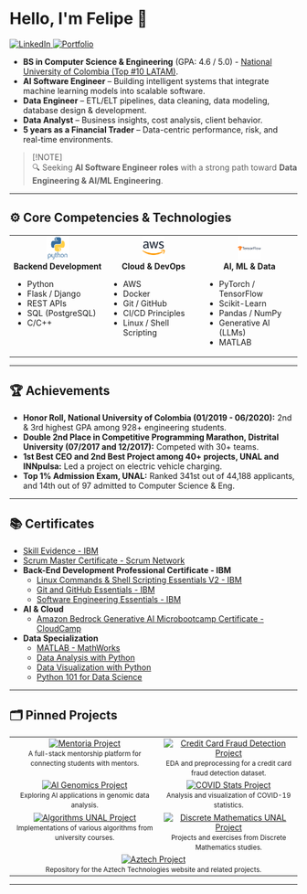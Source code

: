 # Hello, I'm Felipe 👋

<p align="left">
  <a href="https://www.linkedin.com/in/felipe-jimenez-ai/" target="_blank">
    <img src="https://img.shields.io/badge/LinkedIn-0077B5?style=for-the-badge&logo=linkedin&logoColor=white" alt="LinkedIn"/>
  </a>
  <a href="https://aztechnologies.web.app/" target="_blank">
    <img src="https://img.shields.io/badge/Portfolio-FF5722?style=for-the-badge&logo=google-chrome&logoColor=white" alt="Portfolio"/>
  </a>
</p>

- **BS in Computer Science & Engineering** (GPA: 4.6 / 5.0) - [National University of Colombia (Top #10 LATAM)](https://www.topuniversities.com/universities/universidad-nacional-de-colombia).
- **AI Software Engineer** – Building intelligent systems that integrate machine learning models into scalable software.
- **Data Engineer** – ETL/ELT pipelines, data cleaning, data modeling, database design & development.
- **Data Analyst** – Business insights, cost analysis, client behavior.
- **5 years as a Financial Trader** – Data-centric performance, risk, and real-time environments.

> [!NOTE]\
> 🔍 Seeking **AI Software Engineer roles** with a strong path toward **Data Engineering & AI/ML Engineering**.

---

## ⚙️ Core Competencies & Technologies

<table align="center">
  <tr>
    <td valign="top" width="33%">
      <div align="center">
        <img src="https://raw.githubusercontent.com/devicons/devicon/master/icons/python/python-original-wordmark.svg" alt="Python" width="40" height="40"/>
        <br/><strong>Backend Development</strong>
      </div>
      <ul>
        <li>Python</li>
        <li>Flask / Django</li>
        <li>REST APIs</li>
        <li>SQL (PostgreSQL)</li>
        <li>C/C++</li>
      </ul>
    </td>
    <td valign="top" width="33%">
      <div align="center">
        <img src="https://raw.githubusercontent.com/devicons/devicon/master/icons/amazonwebservices/amazonwebservices-original-wordmark.svg" alt="AWS" width="40" height="40"/>
        <br/><strong>Cloud & DevOps</strong>
      </div>
      <ul>
        <li>AWS</li>
        <li>Docker</li>
        <li>Git / GitHub</li>
        <li>CI/CD Principles</li>
        <li>Linux / Shell Scripting</li>
      </ul>
    </td>
    <td valign="top" width="33%">
      <div align="center">
        <img src="https://raw.githubusercontent.com/devicons/devicon/master/icons/tensorflow/tensorflow-original-wordmark.svg" alt="TensorFlow" width="40" height="40"/>
        <br/><strong>AI, ML & Data</strong>
      </div>
      <ul>
        <li>PyTorch / TensorFlow</li>
        <li>Scikit-Learn</li>
        <li>Pandas / NumPy</li>
        <li>Generative AI (LLMs)</li>
        <li>MATLAB</li>
      </ul>
    </td>
  </tr>
</table>

---

## 🏆 Achievements

- **Honor Roll, National University of Colombia (01/2019 - 06/2020):** 2nd & 3rd highest GPA among 928+ engineering students. 
- **Double 2nd Place in Competitive Programming Marathon, Distrital University (07/2017 and 12/2017):** Competed with 30+ teams. 
- **1st Best CEO and 2nd Best Project among 40+ projects, UNAL and INNpulsa:** Led a project on electric vehicle charging. 
- **Top 1% Admission Exam, UNAL:** Ranked 341st out of 44,188 applicants, and 14th out of 97 admitted to Computer Science & Eng. 

---

## 📚 Certificates

- [Skill Evidence - IBM](https://www.credly.com/users/felipe-jimenez-ai/skills)
- [Scrum Master Certificate - Scrum Network](https://app.kajabi.com/certificates/fa2e83f8)
- **Back-End Development Professional Certificate - IBM**
  - [Linux Commands & Shell Scripting Essentials V2 - IBM](https://www.credly.com/badges/37813b97-1019-4a99-a82c-a28e0b046e0a)
  - [Git and GitHub Essentials - IBM](https://www.credly.com/badges/8a0f8dc3-13a0-4142-a2ad-ec939e01c936)
  - [Software Engineering Essentials - IBM](https://www.credly.com/badges/8a0f8dc3-13a0-4142-a2ad-ec939e01c936)
- **AI & Cloud**
  - [Amazon Bedrock Generative AI Microbootcamp Certificate - CloudCamp](https://verify.cloudcamp.la/certificate/1trxpmawplvrssm4gl4j9/)
- **Data Specialization**
  - [MATLAB - MathWorks](https://matlabacademy.mathworks.com/progress/report.pdf?course=gettingstarted&release=R2020b&language=en&)
  - [Data Analysis with Python](https://courses.cognitiveclass.ai/certificates/4202993c624e456da2753121fa427873)
  - [Data Visualization with Python](https://courses.cognitiveclass.ai/certificates/7f81102538da4778a83c5d0041096bc5)
  - [Python 101 for Data Science](https://courses.cognitiveclass.ai/certificates/50307d7020a64596b87e1d15317dab63)

---

## 🗂️ Pinned Projects

<table align="center">
  <tr>
    <td align="center" valign="top">
      <a href="https://github.com/felipe-jimenez-ai/mentoria">
        <img src="https://github-readme-stats.vercel.app/api/pin?username=felipe-jimenez-ai&repo=mentoria&theme=catppuccin_latte&show_icons=true" alt="Mentoria Project" />
      </a>
      <br>
      <small>A full-stack mentorship platform for connecting students with mentors.</small>
    </td>
    <td align="center" valign="top">
      <a href="https://github.com/felipe-jimenez-ai/credit-card-fraud-detection">
        <img src="https://github-readme-stats.vercel.app/api/pin?username=felipe-jimenez-ai&repo=credit-card-fraud-detection&theme=catppuccin_latte&show_icons=true" alt="Credit Card Fraud Detection Project" />
      </a>
      <br>
      <small>EDA and preprocessing for a credit card fraud detection dataset.</small>
    </td>
  </tr>
  <tr>
    <td align="center" valign="top">
      <a href="https://github.com/felipe-jimenez-ai/ai-genomics">
        <img src="https://github-readme-stats.vercel.app/api/pin?username=felipe-jimenez-ai&repo=ai-genomics&theme=catppuccin_latte&show_icons=true" alt="AI Genomics Project" />
      </a>
      <br>
      <small>Exploring AI applications in genomic data analysis.</small>
    </td>
    <td align="center" valign="top">
      <a href="https://github.com/saparici0/COVID_Stats">
        <img src="https://github-readme-stats.vercel.app/api/pin?username=saparici0&repo=COVID_Stats&theme=catppuccin_latte&show_icons=true" alt="COVID Stats Project" />
      </a>
      <br>
      <small>Analysis and visualization of COVID-19 statistics.</small>
    </td>
  </tr>
  <tr>
    <td align="center" valign="top">
      <a href="https://github.com/felipe-jimenez-ai/algorithms-unal">
        <img src="https://github-readme-stats.vercel.app/api/pin?username=felipe-jimenez-ai&repo=algorithms-unal&theme=catppuccin_latte&show_icons=true" alt="Algorithms UNAL Project" />
      </a>
      <br>
      <small>Implementations of various algorithms from university courses.</small>
    </td>
    <td align="center" valign="top">
      <a href="https://github.com/felipe-jimenez-ai/discrete-mathematics-unal">
        <img src="https://github-readme-stats.vercel.app/api/pin?username=felipe-jimenez-ai&repo=discrete-mathematics-unal&theme=catppuccin_latte&show_icons=true" alt="Discrete Mathematics UNAL Project" />
      </a>
      <br>
      <small>Projects and exercises from Discrete Mathematics studies.</small>
    </td>
  </tr>
  <tr>
    <td align="center" valign="top" colspan="2">
      <a href="https://github.com/felipe-jimenez-ai/aztech">
        <img src="https://github-readme-stats.vercel.app/api/pin?username=felipe-jimenez-ai&repo=aztech&theme=catppuccin_latte&show_icons=true" alt="Aztech Project" />
      </a>
      <br>
      <small>Repository for the Aztech Technologies website and related projects.</small>
    </td>
  </tr>
</table>

---

